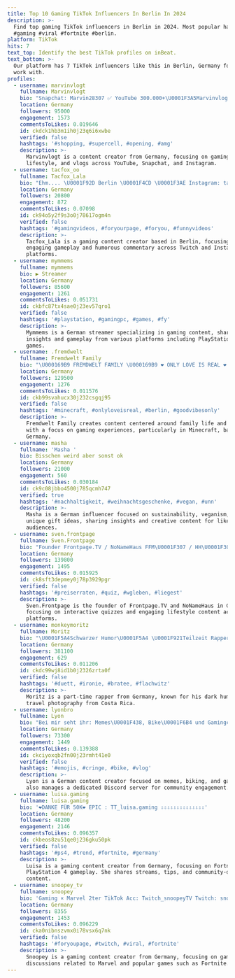 ```yaml
---
title: Top 10 Gaming TikTok Influencers In Berlin In 2024
description: >-
  Find top gaming TikTok influencers in Berlin in 2024. Most popular hashtags:
  #gaming #viral #fortnite #berlin.
platform: TikTok
hits: 7
text_top: Identify the best TikTok profiles on inBeat.
text_bottom: >-
  Our platform has 7 TikTok influencers like this in Berlin, Germany for you to
  work with.
profiles:
  - username: marvinvlogt
    fullname: Marvinvlogt
    bio: "Snapchat: Marvin28307 ✅ YouTube 300.000+\U0001F3A5Marvinvlogt ✅ Instagram Marvin_Vlogt"
    location: Germany
    followers: 95000
    engagement: 1573
    commentsToLikes: 0.019646
    id: ckdck1hb3m1ih0j23q6i6xwbe
    verified: false
    hashtags: '#shopping, #supercell, #opening, #amg'
    description: >-
      Marvinvlogt is a content creator from Germany, focusing on gaming,
      lifestyle, and vlogs across YouTube, Snapchat, and Instagram.
  - username: tacfox_oo
    fullname: Tacfox_Lala
    bio: "Ehm.... \U0001F92D Berlin \U0001F4CD \U0001F3AE Instagram: tacfox_lala \U0001F44Btwitch : TacFox"
    location: Germany
    followers: 20800
    engagement: 872
    commentsToLikes: 0.07098
    id: ck94o5y2f9s3o0j78617ogm4n
    verified: false
    hashtags: '#gamingvideos, #foryourpage, #foryou, #funnyvideos'
    description: >-
      Tacfox_Lala is a gaming content creator based in Berlin, focusing on
      engaging gameplay and humorous commentary across Twitch and Instagram
      platforms.
  - username: mymmems
    fullname: mymmems
    bio: ▶️ Streamer
    location: Germany
    followers: 85600
    engagement: 1261
    commentsToLikes: 0.051731
    id: ckbfc87tx4sae0j23ev57qro1
    verified: false
    hashtags: '#playstation, #gamingpc, #games, #fy'
    description: >-
      Mymmems is a German streamer specializing in gaming content, sharing
      insights and gameplay from various platforms including PlayStation and PC
      games.
  - username: .fremdwelt
    fullname: Fremdwelt Family
    bio: "\U000169B9 FREMDWELT FAMILY \U000169B9 ❤ ONLY LOVE IS REAL ❤ INSTAGRAM: @fremdwelt"
    location: Germany
    followers: 129500
    engagement: 1276
    commentsToLikes: 0.011576
    id: ckb99svahucx30j232csgqj95
    verified: false
    hashtags: '#minecraft, #onlyloveisreal, #berlin, #goodvibesonly'
    description: >-
      Fremdwelt Family creates content centered around family life and love,
      with a focus on gaming experiences, particularly in Minecraft, based in
      Germany.
  - username: masha
    fullname: 'Masha '
    bio: Bisschen weird aber sonst ok
    location: Germany
    followers: 21000
    engagement: 560
    commentsToLikes: 0.030184
    id: ck9c08jbbo4500j785qcmh747
    verified: true
    hashtags: '#nachhaltigkeit, #weihnachtsgeschenke, #vegan, #unn'
    description: >-
      Masha is a German influencer focused on sustainability, veganism, and
      unique gift ideas, sharing insights and creative content for like-minded
      audiences.
  - username: sven.frontpage
    fullname: Sven.Frontpage
    bio: "Founder Frontpage.TV / NoNameHaus FFM\U0001F307 / HH\U0001F309 Folge mir auch bei Twitch ⬇️"
    location: Germany
    followers: 139800
    engagement: 1495
    commentsToLikes: 0.015925
    id: ck8sft3depmey0j78p3929pgr
    verified: false
    hashtags: '#preiserraten, #quiz, #wgleben, #liegest'
    description: >-
      Sven.Frontpage is the founder of Frontpage.TV and NoNameHaus in Germany,
      focusing on interactive quizzes and engaging lifestyle content across
      platforms.
  - username: monkeymoritz
    fullname: Moritz
    bio: "\U0001F5A4Schwarzer Humor\U0001F5A4 \U0001F921Teilzeit Rapper\U0001F921 \U0001F9A5Costa Rica Reisefotos ➡️ Instagram \U0001F99C"
    location: Germany
    followers: 381100
    engagement: 629
    commentsToLikes: 0.011206
    id: ckdc99wj8id1b0j2326zrta0f
    verified: false
    hashtags: '#duett, #ironie, #bratee, #flachwitz'
    description: >-
      Moritz is a part-time rapper from Germany, known for his dark humor and
      travel photography from Costa Rica.
  - username: lyonbro
    fullname: Lyon
    bio: "Bei mir seht ihr: Memes\U0001F438, Bike\U0001F6B4 und Gamingcontent\U0001F3AE Mein eigener DC Server⬇️"
    location: Germany
    followers: 73300
    engagement: 1449
    commentsToLikes: 0.139388
    id: ckciyoxqb2fn00j23rmht41e0
    verified: false
    hashtags: '#emojis, #cringe, #bike, #vlog'
    description: >-
      Lyon is a German content creator focused on memes, biking, and gaming. He
      also manages a dedicated Discord server for community engagement.
  - username: luisa.gaming
    fullname: luisa.gaming
    bio: '❤DANKE FÜR 50K❤ EPIC : TT_luisa.gaming ⇩⇩⇩⇩⇩⇩⇩⇩⇩⇩⇩⇩⇩⇩'
    location: Germany
    followers: 48200
    engagement: 2146
    commentsToLikes: 0.096357
    id: ckbeos8zu51qe0j236gku50pk
    verified: false
    hashtags: '#ps4, #trend, #fortnite, #germany'
    description: >-
      Luisa is a gaming content creator from Germany, focusing on Fortnite and
      PlayStation 4 gameplay. She shares streams, tips, and community-driven
      content.
  - username: snoopey_tv
    fullname: snoopey
    bio: 'Gaming × Marvel 2ter TikTok Acc: Twitch_snoopeyTV Twitch: snoopeyTV'
    location: Germany
    followers: 8355
    engagement: 1453
    commentsToLikes: 0.096229
    id: cka0nibnszvmx0i78vsx6q7nk
    verified: false
    hashtags: '#foryoupage, #twitch, #viral, #fortnite'
    description: >-
      Snoopey is a gaming content creator from Germany, focusing on gameplay and
      discussions related to Marvel and popular games such as Fortnite.
---
```


